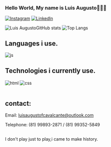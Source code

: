 ### Hello World, My name is Luis Augusto🤘🏼💀

[![Instagram](https://img.shields.io/badge/Instagram-E4405F?style=for-the-badge&logo=instagram&logoColor=white)](https://www.instagram.com/luisaugustojj/r)
[![Linkedln](https://img.shields.io/badge/LinkedIn-0077B5?style=for-the-badge&logo=linkedin&logoColor=white)](https://www.linkedin.com/in/luis-augusto-b07871182/)

![Luis AugustoGitHub
stats](https://github-readme-stats.vercel.app/api?username=LuisAugustojj&show_icons=true&theme=dark)
![Top Langs](https://github-readme-stats.vercel.app/api/top-langs/?username=&layout=compact)

## Languages i use.
<div style="display: inline_block">
  <img align="center" alt="js"
    src="https://img.shields.io/badge/JavaScript-F7DF1E?style=for-the-badge&logo=javascript&logoColor=black" />

  ## Technologies i currently use.
  <div style="display: inline_block">
    <img align="center" alt="html"
      src="https://img.shields.io/badge/HTML-239120?style=for-the-badge&logo=html5&logoColor=white" />
    <img align="center" alt="css"
      src="https://img.shields.io/badge/CSS-239120?&style=for-the-badge&logo=css3&logoColor=white" />
  </div><br />

  ## contact:
  Email: luisaugustofcavalcante@outlook.com
  <p>Telephone: (81) 99893-2871 / (81) 99352-5849

  ##
  <p>I don't play just to play,i came to make history.</p>
